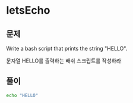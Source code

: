 # letsEcho

## 문제

Write a bash script that prints the string "HELLO".

문자열 HELLO를 출력하는 배쉬 스크립트를 작성하라

## 풀이

```sh
echo "HELLO"
```

